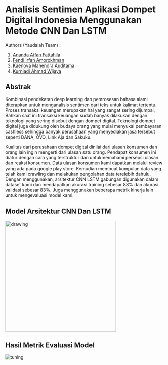 # **Analisis Sentimen Aplikasi Dompet Digital Indonesia Menggunakan Metode CNN Dan LSTM**

Authors (Yaudalah Team) :
1. [Ananda Affan Fattahila](https://github.com/Fanzru)
2. [Fendi Irfan Amorokhman](https://github.com/fendiirfan/)
3. [Kaenova Mahendra Auditama](https://github.com/kaenova)
4. [Kurniadi Ahmad Wijaya](https://github.com/ShinyQ)

## **Abstrak**

Kombinasi pendekatan deep learning dan pemrosesan bahasa alami diterapkan untuk menganalisis sentimen dari teks untuk kalimat tertentu. Proses transaksi keuangan merupakan hal yang sangat sering dijumpai, Bahkan saat ini transaksi keuangan sudah banyak dilakukan dengan teknologi yang sering disebut dengan dompet digital. Teknologi dompet digital juga didukung oleh budaya orang yang mulai menyukai
pembayaran cashless sehingga banyak perusahaan yang menyediakan jasa tersebut seperti DANA, OVO, Link Aja dan Sakuku. 

Kualitas dari perusahaan dompet digital dinilai dari ulasan konsumen dan orang lain ingin mengerti dari ulasan satu orang. Pendapat konsumen ini diatur dengan cara yang terstruktur dan untukmemahami persepsi ulasan dan reaksi konsumen. Data ulasan konsumen kami dapatkan melalui review yang ada pada google play store. Kemudian membuat kumpulan data yang telah kami crawling dan melakukan pengolahan data terelebih dahulu. Dengan menggunakan, arsitektur CNN LSTM gabungan digunakan dalam dataset kami dan mendapatkan akurasi training sebesar 88% dan akurasi validasi sebesar 83%. Juga menggunakan beberapa metrik kinerja lain untuk mengevaluasi model kami.

## **Model Arsitektur CNN Dan LSTM**

<img src="https://i.ibb.co/x8X69t4/download-2.png" alt="drawing" width="350"/>

## **Hasil Metrik Evaluasi Model**

![tuning](https://i.ibb.co/ygbNhZv/download-1.png)

